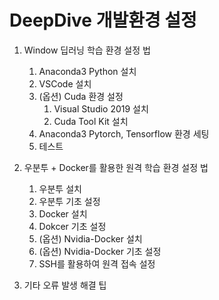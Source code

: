 # DeepDive 개발환경 설정


1. Window 딥러닝 학습 환경 설정 법
    1. Anaconda3 Python 설치
    2. VSCode 설치
    3. (옵션) Cuda 환경 설정
        1. Visual Studio 2019 설치
        2. Cuda Tool Kit 설치
    4. Anaconda3 Pytorch, Tensorflow 환경 세팅
    5. 테스트

2. 우분투 + Docker를 활용한 원격 학습 환경 설정 법
    1. 우분투 설치
    2. 우분투 기초 설정 
    3. Docker 설치
    4. Dokcer 기초 설정
    5. (옵션) Nvidia-Docker 설치
    6. (옵션) Nvidia-Docker 기초 설정
    7. SSH를 활용하여 원격 접속 설정 

3. 기타 오류 발생 해결 팁